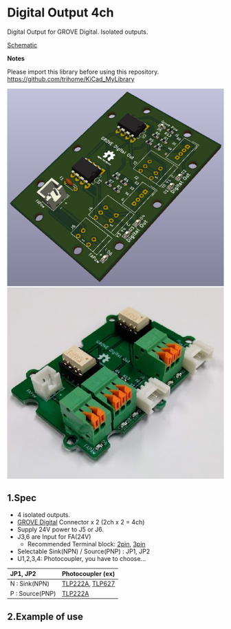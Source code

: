 # Digital Output 4ch

Digital Output for GROVE Digital.
Isolated outputs.

[Schematic](./img/DigitalOutput4ch.pdf)

**Notes**

Please import this library before using this repository.
https://github.com/trihome/KiCad_MyLibrary

![do00](./img/DigitalOutput4ch_00.jpg "3D")
![do01](./img/DigitalOutput4ch_01.jpg "Usage")

## 1.Spec

- 4 isolated outputs.
- [GROVE Digital](https://wiki.seeedstudio.com/Grove_System/#digital) Connector x 2 (2ch x 2 = 4ch)
- Supply 24V power to J5 or J6.
- J3,6 are Input for FA(24V)
  - Recommended Terminal block: [2pin](https://akizukidenshi.com/catalog/g/gP-06307/), [3pin](https://akizukidenshi.com/catalog/g/gP-06308/)
- Selectable Sink(NPN) / Source(PNP) : JP1, JP2
- U1,2,3,4: Photocoupler, you have to choose...

|JP1, JP2|Photocoupler (ex)|
|:--|:--|
|N : Sink(NPN)|[TLP222A](https://akizukidenshi.com/catalog/g/gI-07672/), [TLP627](https://akizukidenshi.com/catalog/g/gI-07691/)|
|P : Source(PNP)|[TLP222A](https://akizukidenshi.com/catalog/g/gI-07672/)|

## 2.Example of use

<!--
### (1)Terminal block

- Button
  - [IDEC](http://jp.idec.com/ja/p/c10/)
  - [OMRON](https://www.fa.omron.co.jp/products/category/switches/push-buttons_indicator-lamps/)
- Lamp
  - [NIKKEI MFG](http://www.nikkei-mfg.co.jp/product/industry/index.htm)
-->
